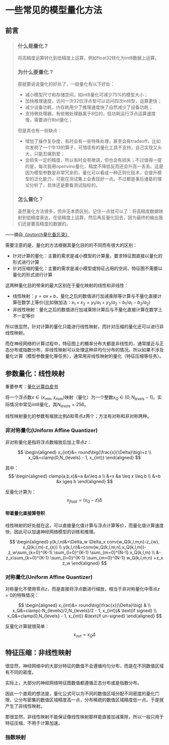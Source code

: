 # 一些常见的模型量化方法

## 前言

>### 什么是量化？
>将高精度运算转化到低精度上运算，例如float32转化为int8数据上运算。
>
>### 为什么要量化？
>那就要说说量化的好处了，一般量化有以下好处：
>* 减小模型尺寸和存储空间，如int8量化可减少75%的模型大小；
>* 加快推理速度，访问一次32位浮点型可以访问四次int8型，运算更快；
>* 减少设备功耗，内存耗用少了推理速度快了自然减少了设备功耗；
>* 支持微处理器，有些微处理器属于8位的，低功耗运行浮点运算速度慢，需要进行8bit量化；
>
>但是其也有一些缺点：
>
>* 增加了操作复杂度，有时会有一些特殊处理，甚至会有tradeoff，比如你发明了一个牛13的算子，可惜现有的量化工具不支持，自己实现又头大，只能忍痛割爱；
>* 会损失一定的精度，所以有时会有微调，但也会有损失；不过值得一提的是，每次我用openvino量化，精度不降低反而还会升高一丢丢。这是因为模型参数是非常冗余的，量化可以看成一种正则化技术，会提升模型的泛化能力，可能在测试集上会表现好一点。不过都是事后诸葛的理论分析了，具体还是要看测试指标的。
>
>### 怎么量化？
>虽然量化方法很多，但并无本质区别。记住一点就可以了：将高精度数据映射到低精度表达，在低精度上运算，然后再反量化回去，因为最终的输出我们还是要高精度的数据的。

——摘自[《pytorch量化备忘录》](https://zhuanlan.zhihu.com/p/269808112)

需要注意的是，量化的方法根据其量化目的的不同而有很大的区别：
* 针对计算的量化：主要的需求是减小模型的计算量，要求特征图直接以量化的形式进行计算
* 针对压缩的量化：主要的需求是减小模型或特征占用的空间，特征图不需要以量化的形式进行计算

这两种量化目的带来的最大区别在于量化映射的线性和非线性：
* 线性映射：$y=ax+b$，量化之后的数值进行加减乘除等计算与不量化直接计算在数学上等价(比如做加法：$x_1+x_2=y_1/a_1+y_2/a_2-b_1/a_1-b_2/a_2$)
* 非线性映射：量化之后的数值进行加减乘除计算后与不量化直接计算在数学上不一定等价

所以很显然，针对计算的量化只能进行线性映射，而针对压缩的量化还可以进行非线性映射。

而在神经网络的计算过程中，特征图上的概率分布大都是非线性的，通常接近与正态分布或指数分布，非线性映射可以处理这种非均匀分布的情况。所以如果不涉及量化计算（模型参数量化等任务），通常用非线性映射的量化（特征压缩等任务）。

## 参数量化：线性映射

重要参考：[量化计算白皮书](http://arxiv.org/abs/1806.08342)

将一个浮点数$x\in(x_{min},x_{max})$映射（量化）为一个整数$x_{Q}\in[0,N_{levels}-1]$。实际情况中常见int8量化，其$N_{levels}=256$。

线性映射量化的参数有缩放比例$\Delta$和零点$z$两个；方法有对称和非对称两种。

### 非对称量化(Uniform Affine Quantizer)

非对称量化是指将浮点数缩放后加上零点$z$：

$$
\begin{aligned}
    x_{int}&= round\big(\frac{x}{\Delta}\big)+z \\
    x_Q&=clamp(0,N_{levels} - 1, x_{int}) 
\end{aligned}
$$

其中：
$$
\begin{aligned}
    clamp(a,b,x)&=a &x\leq a \\
    &=x &a \leq x \leq b \\
    &=b &x \geq b
\end{aligned}
$$

反量化计算为：
$$x_{float}=(x_Q  - z)\Delta$$

#### 带着量化直接算卷积

线性映射的好处就在这，可以直接量化值计算与浮点计算等价，而量化值计算速度快，因此可以加速神经网络模型的训练和推理。

$$
\begin{aligned}
    y(k,l,n)&=\Delta_w \Delta_x conv(w_Q(k,l,m;n)-z_{w}, x_Q(k,l,m)-z_{x}) \\
    y(k,l,n)&=conv(w_Q(k,l,m;n),x_Q(k,l,m))-z_w\sum_{k=0}^{K-1} \sum_{l=0}^{K-1} \sum_{m=0}^{N-1} x_Q(k,l,m) \\
    &-z_x\sum_{k=0}^{K-1} \sum_{l=0}^{K-1} \sum_{m=0}^{N-1} w_Q(k,l,m;n) +z_x z_w
\end{aligned}
$$

### 对称量化(Uniform Affine Quantizer)

对称量化不使用零点$z$，而是直接将浮点数进行缩放，相当于非对称量化中零点$z=0$的特殊情况：

$$
\begin{aligned}
    x_{int}&= round\big(\frac{x}{\Delta}\big) & \\
    x_Q&=clamp(-N_{levels}/2,N_{levels}/2 - 1, x_{int})& \text{if signed}  \\
    x_Q&=clamp(0,N_{levels} - 1, x_{int}) &\text{if un-signed} 
\end{aligned}
$$

反量化计算就很简单：
$$x_{out}=x_Q\Delta$$

## 特征压缩：非线性映射

很显然，神经网络中的大部分特征的数值不会遵循均匀分布，而是在不同数值区域有不同的密度。

实际上，大部分的神经网络特征图数值都遵循正态分布或是指数分布。

因此一个直观的想法是，量化公式可以为不同的数值区域分配不同密度的量化门限，让分布密集的数值区域精度高一点，分布稀疏的数值区域精度低一点。于是就产生了非线性映射。

那很显然，非线性映射不能保证像线性映射那样能直接加减乘除，所以一般只用于特征压缩，不用于计算加速。

### 指数映射